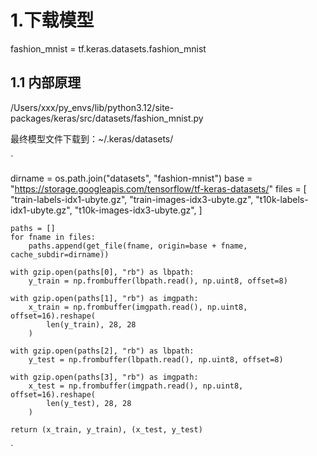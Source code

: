 # 1.下载模型
fashion_mnist = tf.keras.datasets.fashion_mnist
## 1.1 内部原理
/Users/xxx/py_envs/lib/python3.12/site-packages/keras/src/datasets/fashion_mnist.py

最终模型文件下载到：~/.keras/datasets/


`  

dirname = os.path.join("datasets", "fashion-mnist")
    base = "https://storage.googleapis.com/tensorflow/tf-keras-datasets/"
    files = [
        "train-labels-idx1-ubyte.gz",
        "train-images-idx3-ubyte.gz",
        "t10k-labels-idx1-ubyte.gz",
        "t10k-images-idx3-ubyte.gz",
    ]

    paths = []
    for fname in files:
        paths.append(get_file(fname, origin=base + fname, cache_subdir=dirname))

    with gzip.open(paths[0], "rb") as lbpath:
        y_train = np.frombuffer(lbpath.read(), np.uint8, offset=8)

    with gzip.open(paths[1], "rb") as imgpath:
        x_train = np.frombuffer(imgpath.read(), np.uint8, offset=16).reshape(
            len(y_train), 28, 28
        )

    with gzip.open(paths[2], "rb") as lbpath:
        y_test = np.frombuffer(lbpath.read(), np.uint8, offset=8)

    with gzip.open(paths[3], "rb") as imgpath:
        x_test = np.frombuffer(imgpath.read(), np.uint8, offset=16).reshape(
            len(y_test), 28, 28
        )

    return (x_train, y_train), (x_test, y_test)

`




